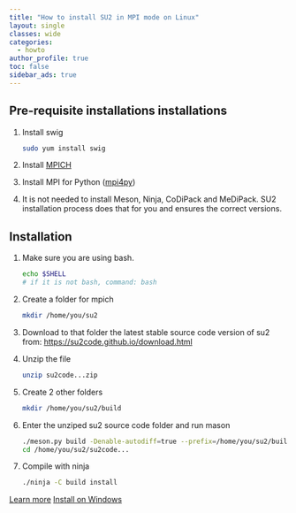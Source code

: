 ```yaml
---
title: "How to install SU2 in MPI mode on Linux"
layout: single
classes: wide
categories:
  - howto
author_profile: true
toc: false
sidebar_ads: true
---
```


## Pre-requisite installations installations

1. Install swig

    ```bash
    sudo yum install swig
    ````

2. Install [MPICH](/posts/2020-06-05_How_to_Install_MPICH/)

3. Install MPI for Python ([mpi4py](/posts/2020-06-05_How_to_Install_mpi4py/))

4. It is not needed to install Meson, Ninja, CoDiPack and MeDiPack. SU2 installation process does that for you and ensures the correct versions.


## Installation


1. Make sure you are using bash.

    ```bash
    echo $SHELL
    # if it is not bash, command: bash
    ```

2. Create a folder for mpich

    ```bash
    mkdir /home/you/su2
    ```

3. Download to that folder the latest stable source code version of su2 from: <https://su2code.github.io/download.html>

4. Unzip the file

    ```bash
    unzip su2code...zip
    ```

5. Create 2 other folders

    ```bash
    mkdir /home/you/su2/build
    ```

6. Enter the unziped su2 source code folder and run mason

    ```bash
    ./meson.py build -Denable-autodiff=true --prefix=/home/you/su2/build
    cd /home/you/su2/su2code...
    ```

7. Compile with ninja

    ```bash
    ./ninja -C build install
    ```


[Learn more](https://su2code.github.io/docs_v7/Build-SU2-Linux-MacOS/)
[Install on Windows](https://su2code.github.io/docs_v7/SU2-Windows/)